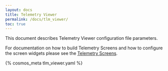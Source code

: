 ```yaml
---
layout: docs
title: Telemetry Viewer
permalink: /docs/tlm_viewer/
toc: true
---
```

This document describes Telemetry Viewer configuration file parameters.

For documentation on how to build Telemetry Screens and how to configure the
screen widgets please see the [Telemetry Screens](/docs/screens).

{% cosmos_meta tlm_viewer.yaml %}

